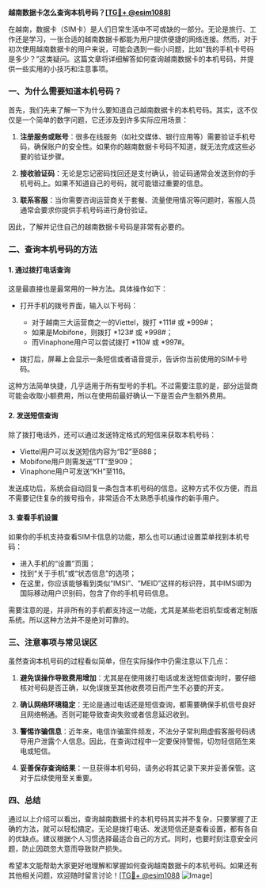 **越南数据卡怎么查询本机号码？[[TG💪+ @esim1088](https://t.me/s/esim1088)]**

在越南，数据卡（SIM卡）是人们日常生活中不可或缺的一部分。无论是旅行、工作还是学习，一张合适的越南数据卡都能为用户提供便捷的网络连接。然而，对于初次使用越南数据卡的用户来说，可能会遇到一些小问题，比如“我的手机卡号码是多少？”这类疑问。这篇文章将详细解答如何查询越南数据卡的本机号码，并提供一些实用的小技巧和注意事项。

### **一、为什么需要知道本机号码？**

首先，我们先来了解一下为什么要知道自己越南数据卡的本机号码。其实，这不仅仅是一个简单的数字问题，它还涉及到许多实际应用场景：

1. **注册服务或账号**：很多在线服务（如社交媒体、银行应用等）需要验证手机号码，确保账户的安全性。如果你的越南数据卡号码不知道，就无法完成这些必要的验证步骤。
   
2. **接收验证码**：无论是忘记密码找回还是支付确认，验证码通常会发送到你的手机号码上。如果不知道自己的号码，就可能错过重要的信息。

3. **联系客服**：当你需要咨询运营商关于套餐、流量使用情况等问题时，客服人员通常会要求你提供手机号码进行身份验证。

因此，了解并记住自己的越南数据卡号码是非常有必要的。

### **二、查询本机号码的方法**

#### **1. 通过拨打电话查询**

这是最直接也是最常用的一种方法。具体操作如下：

- 打开手机的拨号界面，输入以下号码：
  - 对于越南三大运营商之一的Viettel，拨打 *111# 或 *999#；
  - 如果是Mobifone，则拨打 *123# 或 *998#；
  - 而Vinaphone用户可以尝试拨打 *110# 或 *997#。

- 拨打后，屏幕上会显示一条短信或者语音提示，告诉你当前使用的SIM卡号码。

这种方法简单快捷，几乎适用于所有型号的手机。不过需要注意的是，部分运营商可能会收取小额费用，所以在使用前最好确认一下是否会产生额外费用。

#### **2. 发送短信查询**

除了拨打电话外，还可以通过发送特定格式的短信来获取本机号码：

- Viettel用户可以发送短信内容为“B2”至888；
- Mobifone用户则需发送“TT”至909；
- Vinaphone用户可发送“KH”至116。

发送成功后，系统会自动回复一条包含本机号码的信息。这种方式不仅方便，而且不需要记住复杂的拨号指令，非常适合不太熟悉手机操作的新手用户。

#### **3. 查看手机设置**

如果你的手机支持查看SIM卡信息的功能，那么也可以通过设置菜单找到本机号码：

- 进入手机的“设置”页面；
- 找到“关于手机”或“状态信息”的选项；
- 在这里，你应该能够看到类似“IMSI”、“MEID”这样的标识符，其中IMSI即为国际移动用户识别码，包含了你的手机号码信息。

需要注意的是，并非所有的手机都支持这一功能，尤其是某些老旧机型或者定制版系统。所以这种方法并不是绝对可靠的。

### **三、注意事项与常见误区**

虽然查询本机号码的过程看似简单，但在实际操作中仍需注意以下几点：

1. **避免误操作导致费用增加**：尤其是在使用拨打电话或发送短信查询时，要仔细核对号码是否正确，以免误拨至其他收费项目而产生不必要的开支。

2. **确认网络环境稳定**：无论是通过电话还是短信查询，都需要确保手机信号良好且网络畅通。否则可能导致查询失败或者信息延迟收到。

3. **警惕诈骗信息**：近年来，电信诈骗案件频发，不法分子常利用虚假客服号码诱导用户泄露个人信息。因此，在查询过程中一定要保持警惕，切勿轻信陌生来电或短信。

4. **妥善保存查询结果**：一旦获得本机号码，请务必将其记录下来并妥善保管。这对于后续使用至关重要。

### **四、总结**

通过以上介绍可以看出，查询越南数据卡的本机号码其实并不复杂，只要掌握了正确的方法，就可以轻松搞定。无论是拨打电话、发送短信还是查看设置，都有各自的优缺点。建议根据个人习惯选择最适合自己的方式。同时，也要时刻注意安全问题，防止因疏忽大意而导致财产损失。

希望本文能帮助大家更好地理解和掌握如何查询越南数据卡的本机号码。如果还有其他相关问题，欢迎随时留言讨论！[[TG💪+ @esim1088](https://t.me/s/esim1088) ![Image](https://i.postimg.cc/4NQfJmqS/Snipaste-2025-05-13-00-14-12.png)]